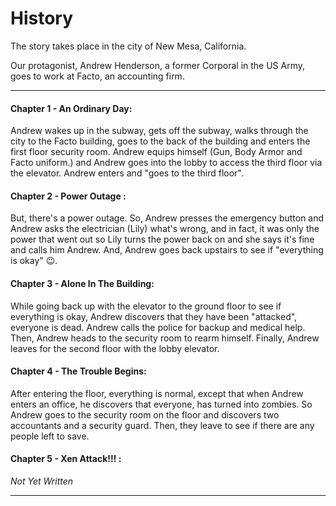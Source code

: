 ﻿# History

The story takes place in the city of New Mesa, California. 

Our protagonist, Andrew Henderson, a former Corporal in the US Army, goes to work at Facto, an accounting firm.

***

#### Chapter 1 - An Ordinary Day: 
Andrew wakes up in the subway, gets off the subway, walks through the city to the Facto building, goes to the back of the building and enters the first floor security room. Andrew equips himself (Gun, Body Armor and Facto uniform.) and Andrew goes into the lobby to access the third floor via the elevator. Andrew enters and "goes to the third floor".

#### Chapter 2 - Power Outage :
But, there's a power outage. So, Andrew presses the emergency button and Andrew asks the electrician (Lily) what's wrong, and in fact, it was only the power that went out so Lily turns the power back on and she says it's fine and calls him Andrew. And, Andrew goes back upstairs to see if "everything is okay" 😉.

#### Chapter 3 - Alone In The Building:
While going back up with the elevator to the ground floor to see if everything is okay, Andrew discovers that they have been "attacked", everyone is dead. Andrew calls the police for backup and medical help. Then, Andrew heads to the security room to rearm himself. Finally, Andrew leaves for the second floor with the lobby elevator.

#### Chapter 4 - The Trouble Begins:
After entering the floor, everything is normal, except that when Andrew enters an office, he discovers that everyone, has turned into zombies. So Andrew goes to the security room on the floor and discovers two accountants and a security guard. Then, they leave to see if there are any people left to save.

#### Chapter 5 - Xen Attack!!! :
*Not Yet Written*
***